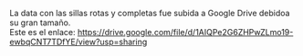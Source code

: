 La data con las sillas rotas y completas fue subida a Google Drive debidoa su gran tamaño. \
Este es el enlace: https://drive.google.com/file/d/1AIQPe2G6ZHPwZLmo19-ewbqCNT7TDfYE/view?usp=sharing
